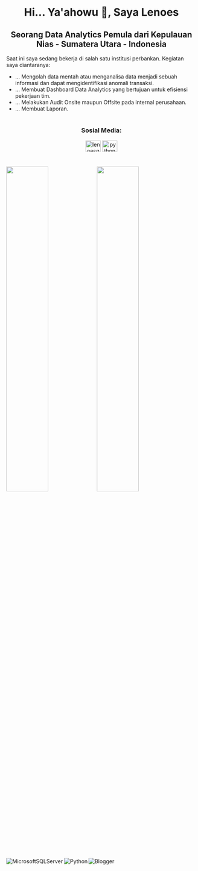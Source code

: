 <h1 align="center">Hi... Ya'ahowu 👋, Saya Lenoes</h1>
 
<h2 align="center">Seorang Data Analytics Pemula dari Kepulauan Nias - Sumatera Utara - Indonesia</h3>

Saat ini saya sedang bekerja di salah satu institusi perbankan. Kegiatan saya diantaranya:
- … Mengolah data mentah atau menganalisa data menjadi sebuah informasi dan dapat mengidentifikasi anomali transaksi.
- … Membuat Dashboard Data Analytics yang bertujuan untuk efisiensi pekerjaan tim.
- … Melakukan Audit Onsite maupun Offsite pada internal perusahaan.
- … Membuat Laporan.

<h1 align="center">   </h1>
<h3 align="center">Sosial Media:</h3>
<p align="center">
<a href="https://www.youtube.com/c/NiasNet" target="_blank"><img align="center" src="https://raw.githubusercontent.com/rahuldkjain/github-profile-readme-generator/master/src/images/icons/Social/youtube.svg" alt="lenoesg" height="30" width="40" /></a>
<a href="https://kalinz.blogspot.com" target="_blank"><img align="center" src="https://raw.githubusercontent.com/sven-bo/sven-bo/master/website.svg" alt="pythonandvba.com" height="30" width="40" /></a></p>
<h1 align="center">   </h1>


<img align="left" width="47%" src="https://github-readme-stats.vercel.app/api?username=lenoesg&show_icons=true&theme=radical" />

<img align="left" width="47%" src="https://github-readme-stats.vercel.app/api/top-langs/?username=lenoesg&layout=compact" />

<img align="left" alt="MicrosoftSQLServer" src="https://img.shields.io/badge/Microsoft%20SQL%20Sever-CC2927?style=for-the-badge&logo=microsoft%20sql%20server&logoColor=white" />

<img align="left" alt="Python" src="https://img.shields.io/badge/python-3670A0?style=for-the-badge&logo=python&logoColor=ffdd54" />

<img align="left" alt="Blogger" src="https://img.shields.io/badge/Blogger-FF5722?style=for-the-badge&logo=blogger&logoColor=white" />
